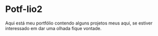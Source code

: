 # Potf-lio2
Aqui está meu portfólio contendo alguns projetos meus aqui, se estiver interessado em dar uma olhada fique  vontade.
